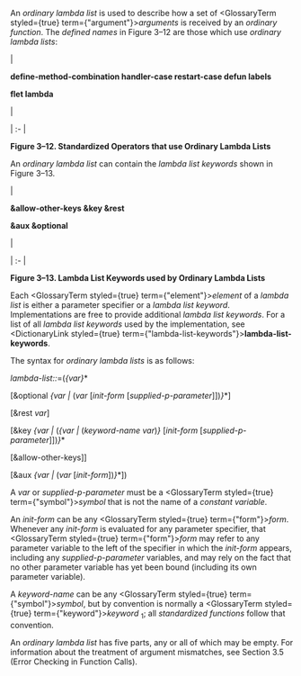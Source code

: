  



An *ordinary lambda list* is used to describe how a set of <GlossaryTerm styled={true} term={"argument"}><i>arguments</i></GlossaryTerm> is received by an *ordinary function*. The *defined names* in Figure 3–12 are those which use *ordinary lambda lists*:  







|<p>**define-method-combination handler-case restart-case defun labels** </p><p>**flet lambda**</p>|

| :- |





**Figure 3–12. Standardized Operators that use Ordinary Lambda Lists** 



An *ordinary lambda list* can contain the *lambda list keywords* shown in Figure 3–13. 



|<p>**&amp;allow-other-keys &amp;key &amp;rest** </p><p>**&amp;aux &amp;optional**</p>|

| :- |





**Figure 3–13. Lambda List Keywords used by Ordinary Lambda Lists** 



Each <GlossaryTerm styled={true} term={"element"}><i>element</i></GlossaryTerm> of a *lambda list* is either a parameter specifier or a *lambda list keyword*. Implementations are free to provide additional *lambda list keywords*. For a list of all *lambda list keywords* used by the implementation, see <DictionaryLink styled={true} term={"lambda-list-keywords"}><b>lambda-list-keywords</b></DictionaryLink>. 



The syntax for *ordinary lambda lists* is as follows: 



*lambda-list::*=(*\{var\}*\* 



[&amp;optional *\{var |* (*var* [*init-form* [*supplied-p-parameter*]])*\}*\*] 



[&amp;rest *var*] 



[&amp;key *\{var |* (*\{var |* (*keyword-name var*)*\}* [*init-form* [*supplied-p-parameter*]])*\}*\* 



[&amp;allow-other-keys]] 



[&amp;aux *\{var |* (*var* [*init-form*])*\}*\*]) 



A *var* or *supplied-p-parameter* must be a <GlossaryTerm styled={true} term={"symbol"}><i>symbol</i></GlossaryTerm> that is not the name of a *constant variable*. 



An *init-form* can be any <GlossaryTerm styled={true} term={"form"}><i>form</i></GlossaryTerm>. Whenever any *init-form* is evaluated for any parameter specifier, that <GlossaryTerm styled={true} term={"form"}><i>form</i></GlossaryTerm> may refer to any parameter variable to the left of the specifier in which the *init-form* appears, including any *supplied-p-parameter* variables, and may rely on the fact that no other parameter variable has yet been bound (including its own parameter variable). 



A *keyword-name* can be any <GlossaryTerm styled={true} term={"symbol"}><i>symbol</i></GlossaryTerm>, but by convention is normally a <GlossaryTerm styled={true} term={"keyword"}><i>keyword</i></GlossaryTerm> <sub>1</sub>; all *standardized functions* follow that convention. 



An *ordinary lambda list* has five parts, any or all of which may be empty. For information about the treatment of argument mismatches, see Section 3.5 (Error Checking in Function Calls).  







